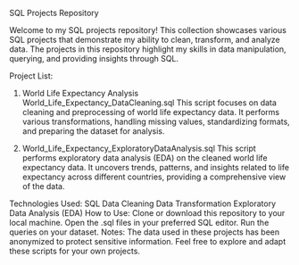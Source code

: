 SQL Projects Repository


Welcome to my SQL projects repository! This collection showcases various SQL projects that demonstrate my ability to clean, transform, and analyze data. The projects in this repository highlight my skills in data manipulation, querying, and providing insights through SQL.

Project List:
1. World Life Expectancy Analysis
World_Life_Expectancy_DataCleaning.sql
This script focuses on data cleaning and preprocessing of world life expectancy data. It performs various transformations, handling missing values, standardizing formats, and preparing the dataset for analysis.

2. World_Life_Expectancy_ExploratoryDataAnalysis.sql
This script performs exploratory data analysis (EDA) on the cleaned world life expectancy data. It uncovers trends, patterns, and insights related to life expectancy across different countries, providing a comprehensive view of the data.

Technologies Used:
SQL
Data Cleaning
Data Transformation
Exploratory Data Analysis (EDA)
How to Use:
Clone or download this repository to your local machine.
Open the .sql files in your preferred SQL editor.
Run the queries on your dataset.
Notes:
The data used in these projects has been anonymized to protect sensitive information.
Feel free to explore and adapt these scripts for your own projects.
